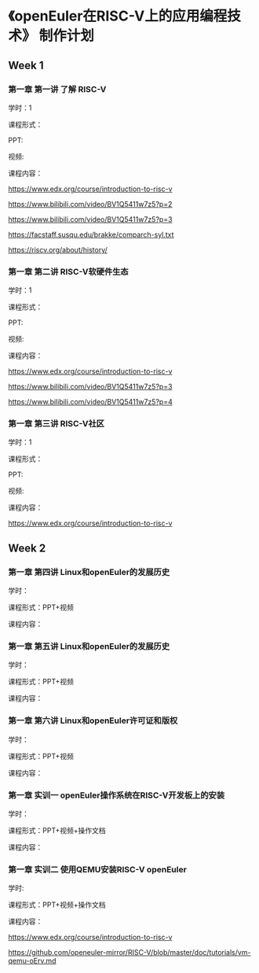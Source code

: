 
# 《openEuler在RISC-V上的应用编程技术》 制作计划


## Week 1


### 第一章 第一讲  了解 RISC-V

学时：1

课程形式：

PPT: 


视频:


课程内容：

https://www.edx.org/course/introduction-to-risc-v

https://www.bilibili.com/video/BV1Q5411w7z5?p=2

https://www.bilibili.com/video/BV1Q5411w7z5?p=3

https://facstaff.susqu.edu/brakke/comparch-syl.txt

https://riscv.org/about/history/




### 第一章 第二讲  RISC-V软硬件生态
学时：1

课程形式：

PPT: 


视频:

课程内容：

https://www.edx.org/course/introduction-to-risc-v

https://www.bilibili.com/video/BV1Q5411w7z5?p=3

https://www.bilibili.com/video/BV1Q5411w7z5?p=4


### 第一章 第三讲  RISC-V社区
学时：1

课程形式：

PPT: 


视频:

课程内容：

https://www.edx.org/course/introduction-to-risc-v





## Week 2


### 第一章 第四讲  Linux和openEuler的发展历史
学时：

课程形式：PPT+视频

课程内容：

### 第一章 第五讲  Linux和openEuler的发展历史
学时：

课程形式：PPT+视频

课程内容：

### 第一章 第六讲  Linux和openEuler许可证和版权
学时：

课程形式：PPT+视频

课程内容：

### 第一章 实训一  openEuler操作系统在RISC-V开发板上的安装
学时：

课程形式：PPT+视频+操作文档

课程内容：

### 第一章 实训二  使用QEMU安装RISC-V openEuler
学时:

课程形式：PPT+视频+操作文档

课程内容：

https://www.edx.org/course/introduction-to-risc-v

https://github.com/openeuler-mirror/RISC-V/blob/master/doc/tutorials/vm-qemu-oErv.md